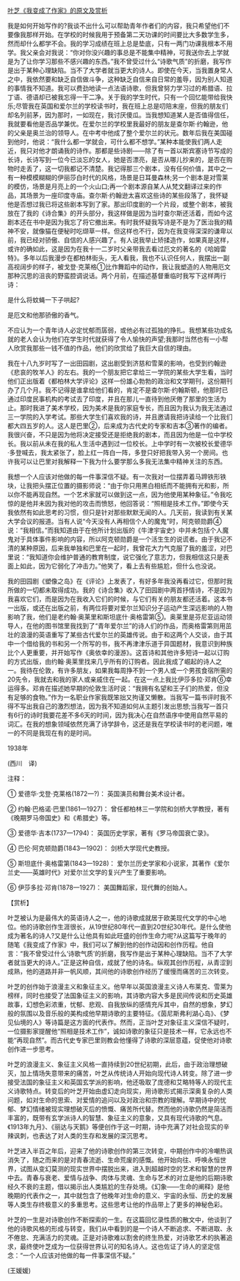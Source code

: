 [叶芝《我变成了作家》的原文及赏析](https://www.vrrw.net/wx/12000.html)

我是如何开始写作的?我谈不出什么可以帮助青年作者们的内容，我只希望他们不要像我那样开始。在学校的时候我用于预备第二天功课的时间要比大多数学生多，然而却什么都学不会。我的学习成绩在班上总是垫底，只有一两门功课我根本不用学。我父亲会对我说：“你对你没兴趣的事总是不能集中精神，可我送你去上学就是为了让你学习那些不感兴趣的东西。”我不曾受过什么“诗歌气质”的折磨，我写作是出于某种心理缺陷。当不了大学者就当更大的诗人。即使在今天，当我置身常人之中，我依然要和缺乏自信做斗争，这种缺乏自信来自日常的羞辱，因为别人知道的事情我不知道。我可以费劲地读一点法语诗歌，但我曾努力学习过的希腊语、拉丁语、德语却已被我忘得一干二净。关于我的学生时代，只有一个回忆能带给我快乐;尽管我在英国和爱尔兰的学校读书时，我在班上总是叨陪末座，但我的朋友们却名列前茅，因为那时，一如现在，我讨厌傻瓜。当我想知道某人是否值得信任，我就要看他是否品学兼优。在爱尔兰的学校里我最好的朋友是查尔斯·约翰逊，他的父亲是奥兰治的领导人。在中考中他成了整个爱尔兰的状元。数年后我在美国碰到他时，他说：“我什么都一学就会，可什么都不想学。”某种本能使我们两人走近，我只对他才朗诵我的诗作。那都是些诗剧——除了有一首以斯宾塞诗节写成的长诗，长诗写到一位今已淡忘的女人，她是否漂亮，是否从哪儿抄来的，是否在购物时走丢了，这一切我都记不清楚。我记得那三个剧本，没有任何价值，其中之一有一种模模糊糊的伊丽莎白时代的风格，场景是日耳曼森林;另一个剧本是对雪莱的模仿，场景是月亮上的一个火山口;再一个剧本源自某人从梵文翻译过来的作品，其场景为一座印度寺庙。查尔斯·约翰逊太喜欢这些诗的某些段落了，我怀疑他是否想过我已将这些剧本写到了家。那出印度剧的一个片段，或整个剧本，被我放在了我的《诗合集》的开头部分，我这样做是因为当时查尔斯还活着，而如今这剧本还在书中是因为我忘了将它撤出来。有时我怀疑我写诗是不是为了医治我的精神不安，就像猫在便秘时吃缬草一样。但这样也不行，因为在我变得深深的谦卑以前，我已经对骄傲、自信的人感兴趣了。有人说我举止矫揉造作，如果真是这样，或许的确如此，这是因为在我十一二岁时父亲带我去看过厄文的著名的《哈姆雷特》。多年以后我漫步在都柏林街头，无人看我，我也不认识任何人，我摆出一副高视阔步的样子，被戈登·克莱格①比作舞蹈中的动作，我让我塑造的人物用厄文那种沉思的沮丧的野蛮腔调说话。两个月前，在描述基督重临时我写下这样两行诗：

是什么将蚊蝇一下子哄起?

是厄文和他那骄傲的香气。



不应认为一个青年诗人必定忧郁而孱弱，或他必有过孤独的挣扎。我想某些功成名就的老人会认为他们在学生时代就获得了令人愉快的声望;我那时当然也有一小帮人欣赏我那些一钱不值的作品，他们的欣赏给了我巨大自信的理由。

我在十八九岁时写了一出田园剧，这出剧受到济慈和雪莱的影响，也受到约翰逊《悲哀的牧羊人》的左右。我的一个朋友把它拿给三一学院的某些大学生看，当时他们正出版着《都柏林大学评论》这样一份雄心勃勃的政治和文学期刊，这份期刊办了几个月。我不记得是谁拿给他们看的，肯定不是查尔斯·约翰斯顿，他那时已通过印度民事机构的考试去了印度，并且在那儿一直待到他厌倦了那里的生活为止。那时我进了美术学校，因为美术是我的家庭专长，而且因为我认为我无法通过三一学院的入学考试。那些大学生们喜欢我的诗，并且邀请我把诗读给一个比我们都大四五岁的人。这人是巴里②，后来成为古代史的专家和吉本③著作的编者。我很兴奋，不只是因为他将决定接受还是拒绝我的剧本，而且因为他是一位中学校长。我以前从未在我的私人生活中遇到过一位校长。上中学时有一次被校长爱德华·多登喊去，我太紧张了，脸上红一阵白一阵，多登只好把我带入另一个房间。也许我可以让巴里对我解释一下我为什么要学那么多我无法集中精神关注的东西。

我想一个人应该对他做的每一件事深信不疑。有一次我对一位摆弄着马蹄铁形铁块，让我把头摆正位置的摄影师说：“由于你只用黑白相纸而不能拥有光和影，所以你不能再现自然。一个艺术家就可以做到这一点，因为他使用某种象征。”令我吃惊的是他并未因为我对他的攻击而愤怒，他回答说：“照相是技术工作。”即使今天我依然有如此思考的习惯，但只是针对那些默默无闻的人。几天前，我读到有关某大学会议的报道。当有人说“今天没有人再相信个人的魔鬼”时，阿克顿勋爵④说：“我相信。”而我知道由于在他所计划出版的《牛津宇宙史》中并未包括个人魔鬼对于具体事件影响的内容，所以阿克顿勋爵是一个活生生的说谎者。由于我记不清的某种原因，后来我单独和巴里在一起时，我曾花大力气克服了我的羞涩，对巴里说：“我知道你会维护普通的教育制度，说它强化了意志力，但我相信这只是表面上如此，因为它弱化了冲击力。”他笑了，看上去有些尴尬，但什么也没说。

我的田园剧《塑像之岛》在《评论》上发表了，有好多年我没再看过它，但那时我所做的一切都未取得成功。我的《诗合集》收入了田园剧中两首抒情诗，不是因为我喜欢它们，而是因为在我收入它们的时候，与它们有关的朋友都还活着。这本书一出版，或还在出版之前，有两位将要对爱尔兰知识分子运动产生深远影响的人物影响了我，他们是老约翰·奥莱里和斯坦底什·奥格雷第⑤。奥莱里是芬尼亚运动领导人，在他的图书馆里我找到了“青年爱尔兰”的诗人们的作品，而奥格雷第则用茁壮的浪漫的英语重写了某些古代爱尔兰的英雄传说。由于和这两个人交谈，由于其中一个借给我的书和另一个所写的书，我不再津津乐道于异国题材，我意识到种族比个人更重要，并开始写作《奥依幸的漫游》。这首诗和其他许多短诗一起以订购的方式出版，由约翰·奥莱里找来几乎所有的订购者。因此我成了崛起的诗人之一。我待在伦敦，有许多朋友，如果我每周挣不到一个男人或一个男孩食宿所需的20先令，我就去和我的家人或亲戚住在一起。在这一点上我比伊莎多拉·邓肯⑥幸运得多。邓肯在描述她早期的伦敦生活时说：“我拥有名望和王子们的热爱，但没有足够的食物。”作为一名职业作家我既笨拙又拘谨又懒散。当我写一篇书评时我不得不写出我自己的激烈想法，因为我不知道如何从主题引发出思想;当我写一首只有6行的诗时我要花差不多6天的时间，因为我决心在自然语序中使用自然平易的词汇。在我的想象领域依然充满了诗学辞令，这还是我在学校读书时的老问题，唯一的不同是我现在有的是时间。

1938年

(西川　译)

注释：

① 爱德华·戈登·克莱格(1872—?)： 英国演员和舞台美术设计者。

② 约翰·巴格诺·巴里(1861—1927)： 曾任都柏林三一学院和剑桥大学教授，著有《晚期罗马帝国史》和《希腊史》等。

③ 爱德华·吉本(1737—1794)： 英国历史学家，著有《罗马帝国衰亡录》。

④ 巴伦·阿克顿勋爵(1843—1902)： 剑桥大学现代史教授。

⑤ 斯坦底什·奥格雷第(1843—1928)： 爱尔兰历史学家和小说家，其著作《爱尔兰史——英雄时代》对爱尔兰文学的复兴产生了重要影响。

⑥ 伊莎多拉·邓肯(1878—1927)： 美国舞蹈家，现代舞的创始人。

【赏析】

叶芝被认为是最伟大的英语诗人之一，他的诗歌成就居于欧美现代文学的中心地位。他的诗歌创作生涯很长，从19世纪80年代一直到20世纪30年代。是什么使他成为著名的诗人?又是什么让他具有如此旺盛的创作生命力呢?从这篇写于晚年的随笔《我变成了作家》中，我们可以了解到他的创作动因和创作历程。他自言：“我不曾受过什么‘诗歌气质’的折磨，我写作是出于某种心理缺陷。当不了大学者就当更大的诗人。”正是这种自信，成就了他的诗名。纵观其创作历程，从青涩到成熟，他的道路并非一帆风顺，其间他的诗歌创作经历了缓慢而痛苦的三次转变。

叶芝的创作始于浪漫主义和象征主义。他早年以英国浪漫主义诗人布莱克、雪莱为榜样，同时也接受了法国象征主义的影响，其诗歌内容大多是民间传说和历史英雄故事，幻想色彩浓重，忧郁、悲观、自我放纵的感情充斥其中，自然的想象，梦幻般的氛围以及音乐般的美构成他早期诗歌的主要特征。《茵尼斯弗利湖心岛》、《梦见仙境的人》等诗篇是这方面的代表作。然而，正当叶芝对象征主义深信不疑时，一位摄影家提醒他“照相是技术工作”，诚如诗歌的象征只是技术一样，它永远也不能“再现自然”。而古代史专家巴里则教会他懂得了诗歌的深层意蕴，促使他对诗歌创作进一步思考。

叶芝的浪漫主义、象征主义风格一直持续到20世纪初期，此后，由于政治理想破灭，加上情场失意带来的痛苦，叶芝从传统诗人开始向现代诗人转变。除了进一步接受法国的象征主义和英国玄学派的影响，他还吸取了庞德和艾略特等人的现代主义诗歌特点。转变后的叶芝开始由虚幻走向现实，用诗歌形式揭示深奥复杂的人类问题，如对生命的思索、对爱情的追问以及对政治和宗教的理解。早期诗中的忧郁、梦幻情绪被现实理想破灭后的愤慨、痛苦所代替。然而他的诗歌仍然是简洁而丰富的，既带有玄学派诗人的智慧、象征主义的意象，又具有现代诗歌的气息。《1913年九月》、《丽达与天鹅》等便创作于这一时期，诗中充满了对社会现实的辛辣讽刺，也表达了对人类的生存和发展的深沉思考。

叶芝进入半百之年后，迎来了他的诗歌创作的第三次转变，中期创作中的冷嘲热讽消失了，随之而来的是对青春流逝、生命荒废的感慨。他开始向往、呼唤永恒世界，试图从变幻莫测的现实世界中摆脱出来，进入到超越时空的艺术和智慧的世界中去。青春与衰老、爱情与战争、肉体与灵魂、生命与艺术的对立是他的后期诗歌经久不衰的主题，借以揭示出人类尴尬的生存处境。《幻象——生命的阐释》是他晚期的代表作之一，其中就包含了他晚年对生命的意义、宇宙的永恒、历史的发展等人类生存终极意义的多重思考。这些思考让他的作品带上了更多的神秘色彩。

叶芝的一生是对诗歌创作不断探索的一生。在这篇回忆录性质的散文中，他谈到了他的诗歌风格的形成与转变，我们从中看到的是一个诗人不断追求、不断进取、永不倦怠、充满活力的灵魂。正是对诗歌难以割舍的终生热爱，对诗歌艺术的执著追求，最终使叶芝成为一位获得世界认可的知名诗人。这也佐证了诗人的坚定信念：“一个人应该对他做的每一件事深信不疑。”

(王媛媛)

